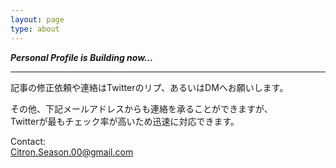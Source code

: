 ```yaml
---
layout: page
type: about
---
```


***Personal Profile is Building now...***

---

記事の修正依頼や連絡はTwitterのリプ、あるいはDMへお願いします。  


その他、下記メールアドレスからも連絡を承ることができますが、  
Twitterが最もチェック率が高いため迅速に対応できます。

Contact:  
Citron.Season.00@gmail.com